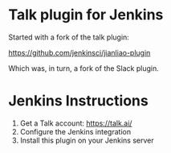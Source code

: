 # Talk plugin for Jenkins

Started with a fork of the talk plugin:

https://github.com/jenkinsci/jianliao-plugin

Which was, in turn, a fork of the Slack plugin.

# Jenkins Instructions

1. Get a Talk account: https://talk.ai/
2. Configure the Jenkins integration
3. Install this plugin on your Jenkins server
